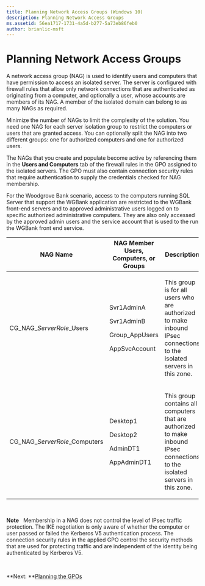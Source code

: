 ```yaml
---
title: Planning Network Access Groups (Windows 10)
description: Planning Network Access Groups
ms.assetid: 56ea1717-1731-4a5d-b277-5a73eb86feb0
author: brianlic-msft
---
```


# Planning Network Access Groups


A network access group (NAG) is used to identify users and computers that have permission to access an isolated server. The server is configured with firewall rules that allow only network connections that are authenticated as originating from a computer, and optionally a user, whose accounts are members of its NAG. A member of the isolated domain can belong to as many NAGs as required.

Minimize the number of NAGs to limit the complexity of the solution. You need one NAG for each server isolation group to restrict the computers or users that are granted access. You can optionally split the NAG into two different groups: one for authorized computers and one for authorized users.

The NAGs that you create and populate become active by referencing them in the **Users and Computers** tab of the firewall rules in the GPO assigned to the isolated servers. The GPO must also contain connection security rules that require authentication to supply the credentials checked for NAG membership.

For the Woodgrove Bank scenario, access to the computers running SQL Server that support the WGBank application are restricted to the WGBank front-end servers and to approved administrative users logged on to specific authorized administrative computers. They are also only accessed by the approved admin users and the service account that is used to the run the WGBank front end service.

<table>
<colgroup>
<col width="33%" />
<col width="33%" />
<col width="33%" />
</colgroup>
<thead>
<tr class="header">
<th>NAG Name</th>
<th>NAG Member Users, Computers, or Groups</th>
<th>Description</th>
</tr>
</thead>
<tbody>
<tr class="odd">
<td><p>CG_NAG_<em>ServerRole</em>_Users</p></td>
<td><p>Svr1AdminA</p>
<p>Svr1AdminB</p>
<p>Group_AppUsers</p>
<p>AppSvcAccount</p></td>
<td><p>This group is for all users who are authorized to make inbound IPsec connections to the isolated servers in this zone.</p></td>
</tr>
<tr class="even">
<td><p>CG_NAG_<em>ServerRole</em>_Computers</p></td>
<td><p>Desktop1</p>
<p>Desktop2</p>
<p>AdminDT1</p>
<p>AppAdminDT1</p></td>
<td><p>This group contains all computers that are authorized to make inbound IPsec connections to the isolated servers in this zone.</p></td>
</tr>
</tbody>
</table>

 

**Note**  
Membership in a NAG does not control the level of IPsec traffic protection. The IKE negotiation is only aware of whether the computer or user passed or failed the Kerberos V5 authentication process. The connection security rules in the applied GPO control the security methods that are used for protecting traffic and are independent of the identity being authenticated by Kerberos V5.

 

**Next: **[Planning the GPOs](planning-the-gpos.md)

 

 





